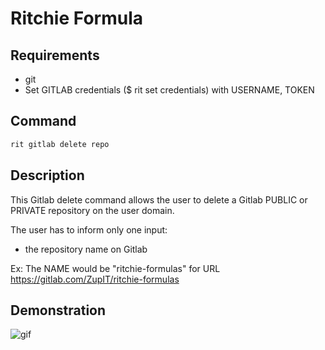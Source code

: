 <!-- markdownlint-disable-file MD013 -->
<!-- markdownlint-disable-file MD033 -->
<!-- markdownlint-disable-file MD034 -->

# Ritchie Formula

## Requirements

- git
- Set GITLAB credentials (\$ rit set credentials) with USERNAME, TOKEN

## Command

```bash
rit gitlab delete repo
```

## Description

This Gitlab delete command allows the user to delete a Gitlab PUBLIC or PRIVATE repository on the user domain.

The user has to inform only one input:

- the repository name on Gitlab

Ex: The NAME would be "ritchie-formulas" for URL https://gitlab.com/ZupIT/ritchie-formulas

## Demonstration

![gif](https://media.giphy.com/media/RJJMed5qzQeynuztBS/giphy.gif)
